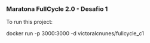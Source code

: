 ### Maratona FullCycle 2.0 - Desafio 1

To run this project:

docker run -p 3000:3000 -d victoralcnunes/fullcycle_c1